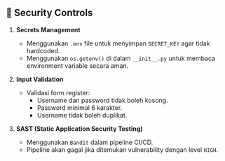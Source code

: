 ## 🔐 Security Controls

1. **Secrets Management**
   - Menggunakan `.env` file untuk menyimpan `SECRET_KEY` agar tidak hardcoded.
   - Menggunakan `os.getenv()` di dalam `__init__.py` untuk membaca environment variable secara aman.

2. **Input Validation**
   - Validasi form register:
     - Username dan password tidak boleh kosong.
     - Password minimal 6 karakter.
     - Username tidak boleh duplikat.

3. **SAST (Static Application Security Testing)**
   - Menggunakan `Bandit` dalam pipeline CI/CD.
   - Pipeline akan gagal jika ditemukan vulnerability dengan level `HIGH`.

